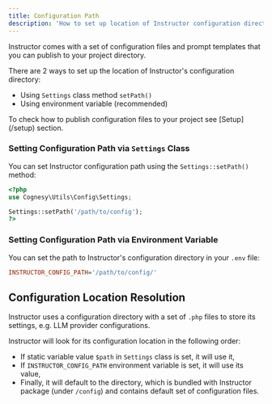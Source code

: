 ```yaml
---
title: Configuration Path
description: 'How to set up location of Instructor configuration directory for your project'
---
```


Instructor comes with a set of configuration files and prompt templates that you can publish to your project directory.

There are 2 ways to set up the location of Instructor's configuration directory:
- Using `Settings` class method `setPath()`
- Using environment variable (recommended)

<Info>
To check how to publish configuration files to your project see [Setup](/setup) section.
</Info>


### Setting Configuration Path via `Settings` Class

You can set Instructor configuration path using the `Settings::setPath()` method:

```php
<?php
use Cognesy\Utils\Config\Settings;

Settings::setPath('/path/to/config');
?>
```


### Setting Configuration Path via Environment Variable

You can set the path to Instructor's configuration directory in your `.env` file:

```ini
INSTRUCTOR_CONFIG_PATH='/path/to/config/'
```



## Configuration Location Resolution

Instructor uses a configuration directory with a set of `.php` files to store its settings, e.g. LLM provider configurations.

Instructor will look for its configuration location in the following order:
- If static variable value `$path` in `Settings` class is set, it will use it,
- If `INSTRUCTOR_CONFIG_PATH` environment variable is set, it will use its value,
- Finally, it will default to the directory, which is bundled with Instructor package (under `/config`) and contains default set of configuration files.



